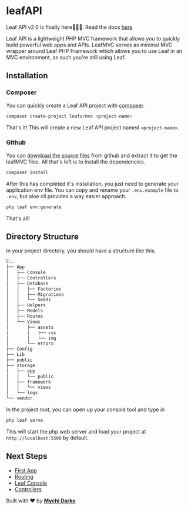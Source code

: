 # leafAPI

<p class="alert -info">
  Leaf API v2.0 is finally here🎉🎉🎉. Read the docs <a href="/#/leaf-mvc/v/2.0/">here</a>
</p>

Leaf API is a lightweight PHP MVC framework that allows you to quickly build powerful web apps and APIs. LeafMVC serves as minimal MVC wrapper around Leaf PHP Framework which allows you to use Leaf in an MVC environment, as such you're still using Leaf.

## Installation

### Composer

You can quickly create a Leaf API project with [composer](https://getcomposer.org).

```sh
composer create-project leafs/mvc <project-name>
```

That's it! This will create a new Leaf API project named `<project-name>`.

### Github

You can [download the source files](https://github.com/leafsphp/leafMVC/archive/v2.0.zip) from github and  extract it to get the leafMVC files. All that's left is to install the dependencies.

```sh
composer install
```

After this has completed it's installation, you just need to generate your application env file. You can copy and rename your `.env.example` file to `.env`, but aloe cli provides a way easier approach.

```sh
php leaf env:generate
```

That's all!

## Directory Structure

In your project directory, you should have a structure like this.

```bash
C:.
├── App
│   ├── Console
│   ├── Controllers
│   ├── Database
│   │   ├── Factories
│   │   ├── Migrations
│   │   └── Seeds
│   ├── Helpers
│   ├── Models
│   ├── Routes
│   └── Views
│       ├── assets
│       │   ├── css
│       │   └── img
│       └── errors
├── Config
├── Lib
├── public
├── storage
│   ├── app
│   │   └── public
│   ├── framework
│   │   └── views
│   └── logs
└── vendor
```

In the project root, you can open up your console tool and type in

```bash
php leaf serve
```

This will start the php web server and load your project at `http://localhost:5500` by default.

## Next Steps

- [First App](/leaf-mvc/v/2.0/intro/first-app)
- [Routing](/leaf-mvc/v/2.0/core/routing)
- [Leaf Console](/leaf-mvc/v/2.0/utils/console)
- [Controllers](/leaf-mvc/v/2.0/core/controllers)

Built with ❤ by [**Mychi Darko**](//mychi.netlify.app)
